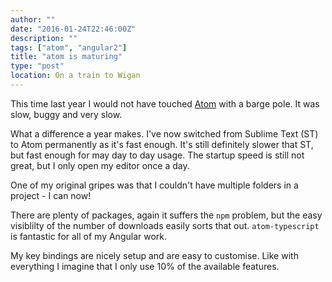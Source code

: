 ```yaml
---
author: ""
date: "2016-01-24T22:46:00Z"
description: ""
tags: ["atom", "angular2"]
title: "atom is maturing"
type: "post"
location: On a train to Wigan
---
```


This time last year I would not have touched [Atom](http://atom.io) with a barge pole. It was slow, buggy and very slow.

What a difference a year makes. I've now switched from Sublime Text (ST) to Atom permanently as it's fast enough.
It's still definitely slower that ST, but fast enough for may day to day usage. The startup speed is still not great,
but I only open my editor once a day.

One of my original gripes was that I couldn't have multiple folders in a project - I can now!

There are plenty of packages, again it suffers the `npm` problem, but the easy visiblilty of the number of downloads
easily sorts that out. `atom-typescript` is fantastic for all of my Angular work.

My key bindings are nicely setup and are easy to customise. Like with everything I imagine that I only use 10% of the
available features.

